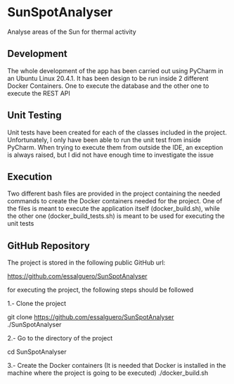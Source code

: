 # SunSpotAnalyser
Analyse areas of the Sun for thermal activity

## Development
The whole development of the app has been carried out using PyCharm in an Ubuntu Linux 20.4.1.
It has been design to be run inside 2 different Docker Containers. One to execute the database and the other one to 
execute the REST API


## Unit Testing
Unit tests have been created for each of the classes included in the project. Unfortunately, I only have been able to 
run the unit test from inside PyCharm. When trying to execute them from outside the IDE, an exception is always raised, 
but I did not have enough time to investigate the issue

## Execution
Two different bash files are provided in the project containing the needed commands to create the Docker containers 
needed for the project. One of the files is meant to execute the application itself (docker_build.sh), while the other 
one (docker_build_tests.sh) is meant to be used for executing the unit tests


## GitHub Repository
The project is stored in the following public GitHub url:

https://github.com/essalguero/SunSpotAnalyser

for executing the project, the following steps should be followed

1.- Clone the project

git clone https://github.com/essalguero/SunSpotAnalyser ./SunSpotAnalyser

2.- Go to the directory of the project

cd SunSpotAnalyser

3.- Create the Docker containers
(It is needed that Docker is installed in the machine where the project is going to be executed)
./docker_build.sh
